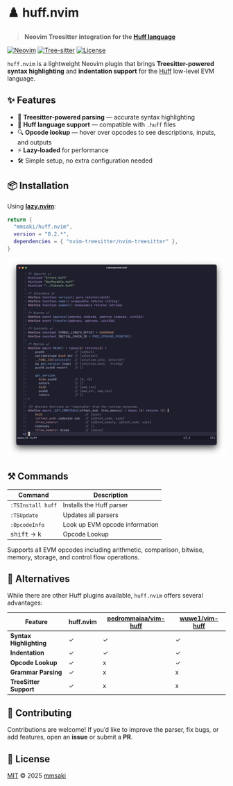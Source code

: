 # ♟️ huff.nvim

> **Neovim Treesitter integration for the [Huff language](https://docs.huff.sh/)**

[![Neovim](https://img.shields.io/badge/Neovim-0.9+-57A143?style=flat\&logo=neovim)](https://neovim.io)
[![Tree-sitter](https://img.shields.io/badge/Tree--sitter-Supported-blue?style=flat)](https://tree-sitter.github.io/tree-sitter/)
[![License](https://img.shields.io/github/license/mmsaki/huff.nvim?color=blue)](LICENSE)

`huff.nvim` is a lightweight Neovim plugin that brings **Treesitter-powered syntax highlighting** and **indentation support** for the [Huff](https://docs.huff.sh/) low-level EVM language.

## ✨ Features

* 🧩 **Treesitter-powered parsing** — accurate syntax highlighting
* 📜 **Huff language support** — compatible with `.huff` files
* 🔍 **Opcode lookup** — hover over opcodes to see descriptions, inputs, and outputs
* ⚡ **Lazy-loaded** for performance
* 🛠️ Simple setup, no extra configuration needed

## 📦 Installation

Using **[lazy.nvim](https://github.com/folke/lazy.nvim)**:

```lua
return {
  "mmsaki/huff.nvim",
  version = "0.2.*",
  dependencies = { "nvim-treesitter/nvim-treesitter" },
}
```

![screenshot](./img/screenshot.png)

## ⚒️ Commands

| Command           | Description              |
| ----------------- | ------------------------ |
| `:TSInstall huff` | Installs the Huff parser |
| `:TSUpdate`       | Updates all parsers      |
| `:OpcodeInfo`     | Look up EVM opcode information |
| <kbd>shift</kbd> → <kbd>k</kbd> | Opcode Lookup |

Supports all EVM opcodes including arithmetic, comparison, bitwise, memory, storage, and control flow operations.

## 🔄 Alternatives

While there are other Huff plugins available, `huff.nvim` offers several advantages:

| Feature | huff.nvim | [pedrommaiaa/vim-huff](https://github.com/pedrommaiaa/vim-huff) | [wuwe1/vim-huff](https://github.com/wuwe1/vim-huff) |
| --- | --- | --- | --- |
| **Syntax Highlighting** | ✓ | ✓ | ✓ |
| **Indentation** | ✓ | ✓ | ✓ |
| **Opcode Lookup** | ✓ | x | ✓ |
| **Grammar Parsing** | ✓ | x | x |
| **TreeSitter Support** | ✓ | x | x |

## 🤝 Contributing

Contributions are welcome!
If you’d like to improve the parser, fix bugs, or add features, open an **issue** or submit a **PR**.

## 📜 License

[MIT](LICENSE) © 2025 [mmsaki](https://github.com/mmsaki)
